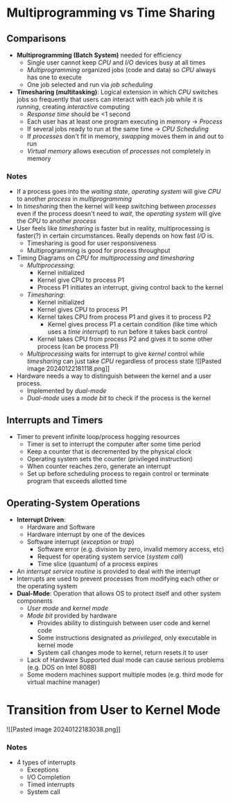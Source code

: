 # Multiprogramming vs Time Sharing
## Comparisons
- **Multiprogramming (Batch System)** needed for efficiency
	- Single user cannot keep *CPU* and *I/O* devices busy at all times
	- *Multiprogramming* organized jobs (code and data) so *CPU* always has one to execute
	- One job selected and run via *job scheduling*
- **Timesharing (multitasking)**: Logical extension in which *CPU* switches jobs so frequently that users can interact with each job while it is *running*, creating *interactive* computing
	- *Response time* should be <1 second
	- Each user has at least one program executing in memory -> *Process*
	- If several jobs ready to run at the same time -> *CPU Scheduling*
	- If *processes* don't fit in memory, *swapping* moves them in and out to run
	- *Virtual memory* allows execution of *processes* not completely in memory

### Notes
- If a process goes into the *waiting state*, *operating system* will give *CPU* to another *process* in *multiprogramming*
- In *timesharing* then the kernel will keep switching between *processes* even if the process doesn't need to *wait*, the *operating system* will give the *CPU* to another *process*
- User feels like *timesharing* is faster but in reality, multiprocessing is faster(?) in certain circumstances. Really depends on how fast *I/O* is.
	- Timesharing is good for user responsiveness
	- Multiprogramming is good for process throughput
- Timing Diagrams on *CPU* for *multiprocessing and timesharing*
	- *Multiprocessing*:
		- Kernel initialized
		- Kernel give CPU to process P1
		- Process P1 initiates an interrupt, giving control back to the kernel
	- *Timesharing*: 
		- Kernel initialized
		- Kernel gives CPU to process P1
		- Kernel takes CPU from process P1 and gives it to process P2
			- Kernel gives process P1 a certain condition (like time which uses a *time interrupt*) to run before it takes back control
		- Kernel takes CPU from process P2 and gives it to some other process (can be process P1)
	- *Multiprocessing* waits for interrupt to give *kernel* control while *timesharing* can just take *CPU* regardless of process state
![[Pasted image 20240122181118.png]]
- Hardware needs a way to distinguish between the kernel and a user process.
	- Implemented by *dual-mode*
	- *Dual-mode* uses a *mode bit* to check if the process is the kernel

## Interrupts and Timers
- Timer to prevent infinite loop/process hogging resources
	- Timer is set to interrupt the computer after some time period
	- Keep a counter that is decremented by the physical clock
	- Operating system sets the counter (privileged instruction)
	- When counter reaches zero, generate an interrupt
	- Set up before scheduling process to regain control or terminate program that exceeds allotted time

## Operating-System Operations
- **Interrupt Driven**: 
	- Hardware and Software
	- Hardware interrupt by one of the devices
	- Software interrupt (*exception* or *trap*)
		- Software error (e.g. division by zero, invalid memory access, etc)
		- Request for operating system service (*system call*)
		- Time slice (quantum) of a process expires
- An *interrupt service routine* is provided to deal with the interrupt
- Interrupts are used to prevent processes from modifying each other or the operating system
- **Dual-Mode**: Operation that allows OS to protect itself and other system components
	- *User mode* and *kernel mode*
	- *Mode bit* provided by hardware
		- Provides ability to distinguish between user code and kernel code
		- Some instructions designated as *privileged*, only executable in kernel mode
		- System call changes mode to kernel, return resets it to user
	- Lack of Hardware Supported dual mode can cause serious problems (e.g. DOS on Intel 8088)
	- Some modern machines support multiple modes (e.g. third mode for virtual machine manager)

# Transition from User to Kernel Mode
![[Pasted image 20240122183038.png]]

### Notes
- 4 types of interrupts
	- Exceptions
	- I/O Completion
	- Timed interrupts
	- System call
